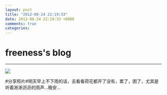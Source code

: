 ```yaml
---
layout: post
title: "2012-06-24 22:19:33"
date: 2012-06-24 22:19:33 +0800
comments: true
categories: 
---
```


# freeness's blog

----------

![](http://okqmqrbgo.bkt.clouddn.com/201206242219331.jpg)

>
\#分享照片\#明天早上不下雨的话，去看看荷花都开了没有，累了，困了，尤其是听着淅淅沥沥的雨声…晚安…